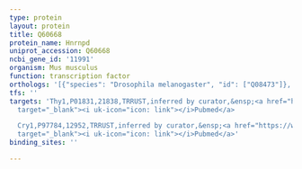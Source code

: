 ```yaml
---
type: protein
layout: protein
title: Q60668
protein_name: Hnrnpd
uniprot_accession: Q60668
ncbi_gene_id: '11991'
organism: Mus musculus
function: transcription factor
orthologs: '[{"species": "Drosophila melanogaster", "id": ["Q08473"]}, {"species": "Homo sapiens", "id": ["<a href=\"/protein/q14103\">Q14103</a>"]}, {"species": "Rattus norvegicus", "id": ["Q9JJ54"]}]'
tfs: ''
targets: 'Thy1,P01831,21838,TRRUST,inferred by curator,&ensp;<a href="https://www.ncbi.nlm.nih.gov/pubmed/?term=20412850%5Buid%5D+OR+29087512%5Buid%5D"
  target="_blank"><i uk-icon="icon: link"></i>Pubmed</a>

  Cry1,P97784,12952,TRRUST,inferred by curator,&ensp;<a href="https://www.ncbi.nlm.nih.gov/pubmed/?term=24423872%5Buid%5D+OR+29087512%5Buid%5D"
  target="_blank"><i uk-icon="icon: link"></i>Pubmed</a>'
binding_sites: ''

---
```

